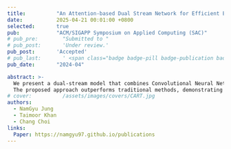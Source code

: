 ```yaml
---
title:          "An Attention-based Dual Stream Network for Efficient Electricity Price Forecasting"
date:           2025-04-21 00:01:00 +0800
selected:       true
pub:            "ACM/SIGAPP Symposium on Applied Computing (SAC)"
# pub_pre:        "Submitted to "
# pub_post:       'Under review.'
pub_post:       'Accepted'
# pub_last:       ' <span class="badge badge-pill badge-publication badge-success">Spotlight</span>'
pub_date:       "2024-04"

abstract: >-
  We present a dual-stream model that combines Convolutional Neural Networks (Conv1D) with skip connections and modified Gated Recurrent Units (GRU), integrating Spatial and Soft Attention mechanisms for accurate electricity price forecasting.
  The proposed approach outperforms traditional methods, demonstrating its effectiveness on real-world electricity market data.
# cover:          /assets/images/covers/CART.jpg
authors:
  - NamGyu Jung
  - Taimoor Khan
  - Chang Choi
links:
  Paper: https://namgyu97.github.io/publications
---
```

